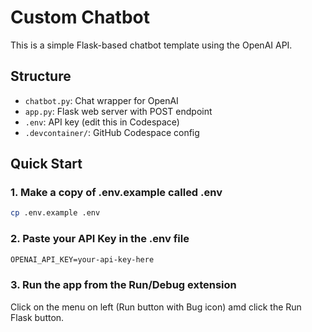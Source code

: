 # Custom Chatbot

This is a simple Flask-based chatbot template using the OpenAI API.

## Structure

- `chatbot.py`: Chat wrapper for OpenAI
- `app.py`: Flask web server with POST endpoint
- `.env`: API key (edit this in Codespace)
- `.devcontainer/`: GitHub Codespace config

## Quick Start

### 1. Make a copy of .env.example called .env

```bash
cp .env.example .env
```

### 2. Paste your API Key in the .env file

```txt
OPENAI_API_KEY=your-api-key-here
```

### 3. Run the app from the Run/Debug extension

Click on the menu on left (Run button with Bug icon) amd click the Run Flask button.

